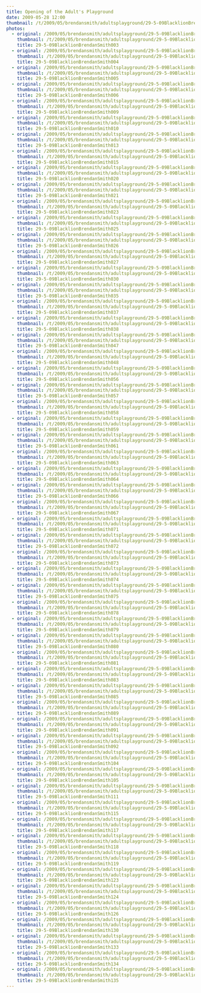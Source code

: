 ```yaml
---
title: Opening of the Adult's Playground
date: 2009-05-28 12:00
thumbnail: /t/2009/05/brendansmith/adultsplayground/29-5-09BlacklionBrendanSmith003.jpg
photos:
  - original: /2009/05/brendansmith/adultsplayground/29-5-09BlacklionBrendanSmith003.jpg
    thumbnail: /t/2009/05/brendansmith/adultsplayground/29-5-09BlacklionBrendanSmith003.jpg
    title: 29-5-09BlacklionBrendanSmith003
  - original: /2009/05/brendansmith/adultsplayground/29-5-09BlacklionBrendanSmith004.jpg
    thumbnail: /t/2009/05/brendansmith/adultsplayground/29-5-09BlacklionBrendanSmith004.jpg
    title: 29-5-09BlacklionBrendanSmith004
  - original: /2009/05/brendansmith/adultsplayground/29-5-09BlacklionBrendanSmith005.jpg
    thumbnail: /t/2009/05/brendansmith/adultsplayground/29-5-09BlacklionBrendanSmith005.jpg
    title: 29-5-09BlacklionBrendanSmith005
  - original: /2009/05/brendansmith/adultsplayground/29-5-09BlacklionBrendanSmith006.jpg
    thumbnail: /t/2009/05/brendansmith/adultsplayground/29-5-09BlacklionBrendanSmith006.jpg
    title: 29-5-09BlacklionBrendanSmith006
  - original: /2009/05/brendansmith/adultsplayground/29-5-09BlacklionBrendanSmith009.jpg
    thumbnail: /t/2009/05/brendansmith/adultsplayground/29-5-09BlacklionBrendanSmith009.jpg
    title: 29-5-09BlacklionBrendanSmith009
  - original: /2009/05/brendansmith/adultsplayground/29-5-09BlacklionBrendanSmith010.jpg
    thumbnail: /t/2009/05/brendansmith/adultsplayground/29-5-09BlacklionBrendanSmith010.jpg
    title: 29-5-09BlacklionBrendanSmith010
  - original: /2009/05/brendansmith/adultsplayground/29-5-09BlacklionBrendanSmith013.jpg
    thumbnail: /t/2009/05/brendansmith/adultsplayground/29-5-09BlacklionBrendanSmith013.jpg
    title: 29-5-09BlacklionBrendanSmith013
  - original: /2009/05/brendansmith/adultsplayground/29-5-09BlacklionBrendanSmith015.jpg
    thumbnail: /t/2009/05/brendansmith/adultsplayground/29-5-09BlacklionBrendanSmith015.jpg
    title: 29-5-09BlacklionBrendanSmith015
  - original: /2009/05/brendansmith/adultsplayground/29-5-09BlacklionBrendanSmith020.jpg
    thumbnail: /t/2009/05/brendansmith/adultsplayground/29-5-09BlacklionBrendanSmith020.jpg
    title: 29-5-09BlacklionBrendanSmith020
  - original: /2009/05/brendansmith/adultsplayground/29-5-09BlacklionBrendanSmith021.jpg
    thumbnail: /t/2009/05/brendansmith/adultsplayground/29-5-09BlacklionBrendanSmith021.jpg
    title: 29-5-09BlacklionBrendanSmith021
  - original: /2009/05/brendansmith/adultsplayground/29-5-09BlacklionBrendanSmith023.jpg
    thumbnail: /t/2009/05/brendansmith/adultsplayground/29-5-09BlacklionBrendanSmith023.jpg
    title: 29-5-09BlacklionBrendanSmith023
  - original: /2009/05/brendansmith/adultsplayground/29-5-09BlacklionBrendanSmith025.jpg
    thumbnail: /t/2009/05/brendansmith/adultsplayground/29-5-09BlacklionBrendanSmith025.jpg
    title: 29-5-09BlacklionBrendanSmith025
  - original: /2009/05/brendansmith/adultsplayground/29-5-09BlacklionBrendanSmith026.jpg
    thumbnail: /t/2009/05/brendansmith/adultsplayground/29-5-09BlacklionBrendanSmith026.jpg
    title: 29-5-09BlacklionBrendanSmith026
  - original: /2009/05/brendansmith/adultsplayground/29-5-09BlacklionBrendanSmith027.jpg
    thumbnail: /t/2009/05/brendansmith/adultsplayground/29-5-09BlacklionBrendanSmith027.jpg
    title: 29-5-09BlacklionBrendanSmith027
  - original: /2009/05/brendansmith/adultsplayground/29-5-09BlacklionBrendanSmith030.jpg
    thumbnail: /t/2009/05/brendansmith/adultsplayground/29-5-09BlacklionBrendanSmith030.jpg
    title: 29-5-09BlacklionBrendanSmith030
  - original: /2009/05/brendansmith/adultsplayground/29-5-09BlacklionBrendanSmith035.jpg
    thumbnail: /t/2009/05/brendansmith/adultsplayground/29-5-09BlacklionBrendanSmith035.jpg
    title: 29-5-09BlacklionBrendanSmith035
  - original: /2009/05/brendansmith/adultsplayground/29-5-09BlacklionBrendanSmith037.jpg
    thumbnail: /t/2009/05/brendansmith/adultsplayground/29-5-09BlacklionBrendanSmith037.jpg
    title: 29-5-09BlacklionBrendanSmith037
  - original: /2009/05/brendansmith/adultsplayground/29-5-09BlacklionBrendanSmith038.jpg
    thumbnail: /t/2009/05/brendansmith/adultsplayground/29-5-09BlacklionBrendanSmith038.jpg
    title: 29-5-09BlacklionBrendanSmith038
  - original: /2009/05/brendansmith/adultsplayground/29-5-09BlacklionBrendanSmith047.jpg
    thumbnail: /t/2009/05/brendansmith/adultsplayground/29-5-09BlacklionBrendanSmith047.jpg
    title: 29-5-09BlacklionBrendanSmith047
  - original: /2009/05/brendansmith/adultsplayground/29-5-09BlacklionBrendanSmith048.jpg
    thumbnail: /t/2009/05/brendansmith/adultsplayground/29-5-09BlacklionBrendanSmith048.jpg
    title: 29-5-09BlacklionBrendanSmith048
  - original: /2009/05/brendansmith/adultsplayground/29-5-09BlacklionBrendanSmith056.jpg
    thumbnail: /t/2009/05/brendansmith/adultsplayground/29-5-09BlacklionBrendanSmith056.jpg
    title: 29-5-09BlacklionBrendanSmith056
  - original: /2009/05/brendansmith/adultsplayground/29-5-09BlacklionBrendanSmith057.jpg
    thumbnail: /t/2009/05/brendansmith/adultsplayground/29-5-09BlacklionBrendanSmith057.jpg
    title: 29-5-09BlacklionBrendanSmith057
  - original: /2009/05/brendansmith/adultsplayground/29-5-09BlacklionBrendanSmith058.jpg
    thumbnail: /t/2009/05/brendansmith/adultsplayground/29-5-09BlacklionBrendanSmith058.jpg
    title: 29-5-09BlacklionBrendanSmith058
  - original: /2009/05/brendansmith/adultsplayground/29-5-09BlacklionBrendanSmith059.jpg
    thumbnail: /t/2009/05/brendansmith/adultsplayground/29-5-09BlacklionBrendanSmith059.jpg
    title: 29-5-09BlacklionBrendanSmith059
  - original: /2009/05/brendansmith/adultsplayground/29-5-09BlacklionBrendanSmith061.jpg
    thumbnail: /t/2009/05/brendansmith/adultsplayground/29-5-09BlacklionBrendanSmith061.jpg
    title: 29-5-09BlacklionBrendanSmith061
  - original: /2009/05/brendansmith/adultsplayground/29-5-09BlacklionBrendanSmith063.jpg
    thumbnail: /t/2009/05/brendansmith/adultsplayground/29-5-09BlacklionBrendanSmith063.jpg
    title: 29-5-09BlacklionBrendanSmith063
  - original: /2009/05/brendansmith/adultsplayground/29-5-09BlacklionBrendanSmith064.jpg
    thumbnail: /t/2009/05/brendansmith/adultsplayground/29-5-09BlacklionBrendanSmith064.jpg
    title: 29-5-09BlacklionBrendanSmith064
  - original: /2009/05/brendansmith/adultsplayground/29-5-09BlacklionBrendanSmith066.jpg
    thumbnail: /t/2009/05/brendansmith/adultsplayground/29-5-09BlacklionBrendanSmith066.jpg
    title: 29-5-09BlacklionBrendanSmith066
  - original: /2009/05/brendansmith/adultsplayground/29-5-09BlacklionBrendanSmith067.jpg
    thumbnail: /t/2009/05/brendansmith/adultsplayground/29-5-09BlacklionBrendanSmith067.jpg
    title: 29-5-09BlacklionBrendanSmith067
  - original: /2009/05/brendansmith/adultsplayground/29-5-09BlacklionBrendanSmith071.jpg
    thumbnail: /t/2009/05/brendansmith/adultsplayground/29-5-09BlacklionBrendanSmith071.jpg
    title: 29-5-09BlacklionBrendanSmith071
  - original: /2009/05/brendansmith/adultsplayground/29-5-09BlacklionBrendanSmith072.jpg
    thumbnail: /t/2009/05/brendansmith/adultsplayground/29-5-09BlacklionBrendanSmith072.jpg
    title: 29-5-09BlacklionBrendanSmith072
  - original: /2009/05/brendansmith/adultsplayground/29-5-09BlacklionBrendanSmith073.jpg
    thumbnail: /t/2009/05/brendansmith/adultsplayground/29-5-09BlacklionBrendanSmith073.jpg
    title: 29-5-09BlacklionBrendanSmith073
  - original: /2009/05/brendansmith/adultsplayground/29-5-09BlacklionBrendanSmith074.jpg
    thumbnail: /t/2009/05/brendansmith/adultsplayground/29-5-09BlacklionBrendanSmith074.jpg
    title: 29-5-09BlacklionBrendanSmith074
  - original: /2009/05/brendansmith/adultsplayground/29-5-09BlacklionBrendanSmith075.jpg
    thumbnail: /t/2009/05/brendansmith/adultsplayground/29-5-09BlacklionBrendanSmith075.jpg
    title: 29-5-09BlacklionBrendanSmith075
  - original: /2009/05/brendansmith/adultsplayground/29-5-09BlacklionBrendanSmith078.jpg
    thumbnail: /t/2009/05/brendansmith/adultsplayground/29-5-09BlacklionBrendanSmith078.jpg
    title: 29-5-09BlacklionBrendanSmith078
  - original: /2009/05/brendansmith/adultsplayground/29-5-09BlacklionBrendanSmith079.jpg
    thumbnail: /t/2009/05/brendansmith/adultsplayground/29-5-09BlacklionBrendanSmith079.jpg
    title: 29-5-09BlacklionBrendanSmith079
  - original: /2009/05/brendansmith/adultsplayground/29-5-09BlacklionBrendanSmith080.jpg
    thumbnail: /t/2009/05/brendansmith/adultsplayground/29-5-09BlacklionBrendanSmith080.jpg
    title: 29-5-09BlacklionBrendanSmith080
  - original: /2009/05/brendansmith/adultsplayground/29-5-09BlacklionBrendanSmith081.jpg
    thumbnail: /t/2009/05/brendansmith/adultsplayground/29-5-09BlacklionBrendanSmith081.jpg
    title: 29-5-09BlacklionBrendanSmith081
  - original: /2009/05/brendansmith/adultsplayground/29-5-09BlacklionBrendanSmith083.jpg
    thumbnail: /t/2009/05/brendansmith/adultsplayground/29-5-09BlacklionBrendanSmith083.jpg
    title: 29-5-09BlacklionBrendanSmith083
  - original: /2009/05/brendansmith/adultsplayground/29-5-09BlacklionBrendanSmith085.jpg
    thumbnail: /t/2009/05/brendansmith/adultsplayground/29-5-09BlacklionBrendanSmith085.jpg
    title: 29-5-09BlacklionBrendanSmith085
  - original: /2009/05/brendansmith/adultsplayground/29-5-09BlacklionBrendanSmith089.jpg
    thumbnail: /t/2009/05/brendansmith/adultsplayground/29-5-09BlacklionBrendanSmith089.jpg
    title: 29-5-09BlacklionBrendanSmith089
  - original: /2009/05/brendansmith/adultsplayground/29-5-09BlacklionBrendanSmith091.jpg
    thumbnail: /t/2009/05/brendansmith/adultsplayground/29-5-09BlacklionBrendanSmith091.jpg
    title: 29-5-09BlacklionBrendanSmith091
  - original: /2009/05/brendansmith/adultsplayground/29-5-09BlacklionBrendanSmith092.jpg
    thumbnail: /t/2009/05/brendansmith/adultsplayground/29-5-09BlacklionBrendanSmith092.jpg
    title: 29-5-09BlacklionBrendanSmith092
  - original: /2009/05/brendansmith/adultsplayground/29-5-09BlacklionBrendanSmith104.jpg
    thumbnail: /t/2009/05/brendansmith/adultsplayground/29-5-09BlacklionBrendanSmith104.jpg
    title: 29-5-09BlacklionBrendanSmith104
  - original: /2009/05/brendansmith/adultsplayground/29-5-09BlacklionBrendanSmith105.jpg
    thumbnail: /t/2009/05/brendansmith/adultsplayground/29-5-09BlacklionBrendanSmith105.jpg
    title: 29-5-09BlacklionBrendanSmith105
  - original: /2009/05/brendansmith/adultsplayground/29-5-09BlacklionBrendanSmith111.jpg
    thumbnail: /t/2009/05/brendansmith/adultsplayground/29-5-09BlacklionBrendanSmith111.jpg
    title: 29-5-09BlacklionBrendanSmith111
  - original: /2009/05/brendansmith/adultsplayground/29-5-09BlacklionBrendanSmith115.jpg
    thumbnail: /t/2009/05/brendansmith/adultsplayground/29-5-09BlacklionBrendanSmith115.jpg
    title: 29-5-09BlacklionBrendanSmith115
  - original: /2009/05/brendansmith/adultsplayground/29-5-09BlacklionBrendanSmith117.jpg
    thumbnail: /t/2009/05/brendansmith/adultsplayground/29-5-09BlacklionBrendanSmith117.jpg
    title: 29-5-09BlacklionBrendanSmith117
  - original: /2009/05/brendansmith/adultsplayground/29-5-09BlacklionBrendanSmith118.jpg
    thumbnail: /t/2009/05/brendansmith/adultsplayground/29-5-09BlacklionBrendanSmith118.jpg
    title: 29-5-09BlacklionBrendanSmith118
  - original: /2009/05/brendansmith/adultsplayground/29-5-09BlacklionBrendanSmith119.jpg
    thumbnail: /t/2009/05/brendansmith/adultsplayground/29-5-09BlacklionBrendanSmith119.jpg
    title: 29-5-09BlacklionBrendanSmith119
  - original: /2009/05/brendansmith/adultsplayground/29-5-09BlacklionBrendanSmith123.jpg
    thumbnail: /t/2009/05/brendansmith/adultsplayground/29-5-09BlacklionBrendanSmith123.jpg
    title: 29-5-09BlacklionBrendanSmith123
  - original: /2009/05/brendansmith/adultsplayground/29-5-09BlacklionBrendanSmith124.jpg
    thumbnail: /t/2009/05/brendansmith/adultsplayground/29-5-09BlacklionBrendanSmith124.jpg
    title: 29-5-09BlacklionBrendanSmith124
  - original: /2009/05/brendansmith/adultsplayground/29-5-09BlacklionBrendanSmith126.jpg
    thumbnail: /t/2009/05/brendansmith/adultsplayground/29-5-09BlacklionBrendanSmith126.jpg
    title: 29-5-09BlacklionBrendanSmith126
  - original: /2009/05/brendansmith/adultsplayground/29-5-09BlacklionBrendanSmith130.jpg
    thumbnail: /t/2009/05/brendansmith/adultsplayground/29-5-09BlacklionBrendanSmith130.jpg
    title: 29-5-09BlacklionBrendanSmith130
  - original: /2009/05/brendansmith/adultsplayground/29-5-09BlacklionBrendanSmith133.jpg
    thumbnail: /t/2009/05/brendansmith/adultsplayground/29-5-09BlacklionBrendanSmith133.jpg
    title: 29-5-09BlacklionBrendanSmith133
  - original: /2009/05/brendansmith/adultsplayground/29-5-09BlacklionBrendanSmith134.jpg
    thumbnail: /t/2009/05/brendansmith/adultsplayground/29-5-09BlacklionBrendanSmith134.jpg
    title: 29-5-09BlacklionBrendanSmith134
  - original: /2009/05/brendansmith/adultsplayground/29-5-09BlacklionBrendanSmith135.jpg
    thumbnail: /t/2009/05/brendansmith/adultsplayground/29-5-09BlacklionBrendanSmith135.jpg
    title: 29-5-09BlacklionBrendanSmith135
---
```

